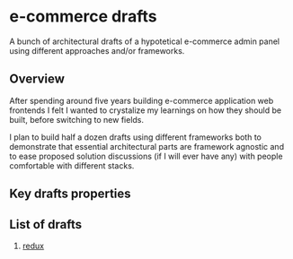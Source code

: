 # e-commerce drafts

A bunch of architectural drafts of a hypotetical e-commerce admin panel using different approaches and/or frameworks.

## Overview

After spending around five years building e-commerce application web frontends I felt I wanted to crystalize my learnings on how they should be built, before switching to new fields.

I plan to build half a dozen drafts using different frameworks both to demonstrate that essential architectural parts are framework agnostic and to ease proposed solution discussions (if I will ever have any) with people comfortable with different stacks.

## Key drafts properties

## List of drafts

1. [redux](./redux)
